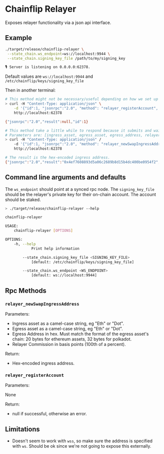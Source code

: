 # Chainflip Relayer

Exposes relayer functionality via a json api interface.

## Example

```sh
./target/release/chainflip-relayer \
 --state_chain.ws_endpoint=ws://localhost:9944 \
 --state_chain.signing_key_file /path/to/my/signing_key

🎙 Server is listening on 0.0.0.0:62378.
```

Default values  are `ws://localhost:9944` and `/etc/chainflip/keys/signing_key_file`

Then in another terminal:

```sh
# This method might not be necessary/useful depending on how we set up the relayer.
> curl -H "Content-Type: application/json" \
    -d '{"id":1, "jsonrpc":"2.0", "method": "relayer_registerAccount", 0}' \
    http://localhost:62378

{"jsonrpc":"2.0","result":null,"id":1}

# This method take a little while to respond because it submits and waits for finality. So make sure the request doesn't block.
# Parameters are: [ingress_asset, egress_asset, egress_address, relayer_commission].
> curl -H "Content-Type: application/json" /
    -d '{"id":1, "jsonrpc":"2.0", "method": "relayer_newSwapIngressAddress", "params": ["Eth", "Flip","0xabababababababababababababababababababab", 0]}' \
    http://localhost:62378

# The result is the hex-encoded ingress address.
{"jsonrpc":"2.0","result":"0x4ef7608893d5a06c2689b8d15b4dc400be0954f2","id":1}
```

## Command line arguments and defaults

The `ws_endpoint` should point at a synced rpc node.
The `signing_key_file` should be the relayer's private key for their on-chain account. The account should be staked.

```sh
> ./target/release/chainflip-relayer --help

chainflip-relayer 

USAGE:
    chainflip-relayer [OPTIONS]

OPTIONS:
    -h, --help
            Print help information

        --state_chain.signing_key_file <SIGNING_KEY_FILE>
            [default: /etc/chainflip/keys/signing_key_file]

        --state_chain.ws_endpoint <WS_ENDPOINT>
            [default: ws://localhost:9944]
```

## Rpc Methods

### `relayer_newSwapIngressAddress`

Parameters:

- Ingress asset as a camel-case string, eg "Eth" or "Dot".
- Egress asset as a camel-case string, eg "Eth" or "Dot".
- Egress Address in hex. Must match the format of the egress asset's chain: 20 bytes for ethereum assets, 32 bytes for polkadot.
- Relayer Commission in basis points (100th of a percent).

Return:

- Hex-encoded ingress address.

### `relayer_registerAccount`

Parameters:

None

Return:

- null if successful, otherwise an error.

## Limitations

- Doesn't seem to work with `wss`, so make sure the address is specified with `ws`. Should be ok since we're not going to expose this externally.
